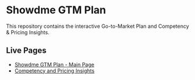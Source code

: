 # Showdme GTM Plan

This repository contains the interactive Go-to-Market Plan and Competency & Pricing Insights.

## Live Pages

* [Showdme GTM Plan - Main Page](https://leora-showdme.github.io/showdme-gtm-plan/Showdme%20GTM%20Plan%20-%20Main%20Page.html)
* [Competency and Pricing Insights](https://leora-showdme.github.io/showdme-gtm-plan/Comptency%20and%20Pricing%20Insights.html)
